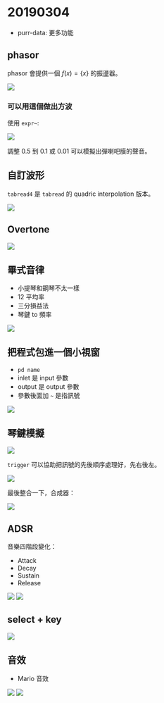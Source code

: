 # 20190304

* purr-data: 更多功能

## phasor

phasor 會提供一個 $f(x) = \{x\}$ 的振盪器。

![](https://i.imgur.com/w5sktOF.png)

### 可以用這個做出**方波**

使用 `expr~`:

![](https://i.imgur.com/MwVcQfI.png)

調整 0.5 到 0.1 或 0.01 可以模擬出彈喇吧膜的聲音。

## 自訂波形

`tabread4` 是 `tabread` 的 quadric interpolation 版本。

![](https://i.imgur.com/7DvwYuU.png)

## Overtone

![](https://i.imgur.com/CCtDtQv.png)

## 畢式音律

* 小提琴和鋼琴不太一樣
* 12 平均率
* 三分損益法
* 琴鍵 to 頻率


![](https://i.imgur.com/QqcIqfB.png)

## 把程式包進一個小視窗

* `pd name`
* inlet 是 input 參數
* output 是 output 參數
* 參數後面加 `~` 是指訊號

![](https://i.imgur.com/HDptRzU.png)

## 琴鍵模擬

![](https://i.imgur.com/ENmpNIT.png)

`trigger` 可以協助把訊號的先後順序處理好，先右後左。

![](https://i.imgur.com/JegJQ1s.png)

最後整合一下，合成器：

![](https://i.imgur.com/bR4NKvG.png)

## ADSR

音樂四階段變化：

* Attack
* Decay
* Sustain
* Release

![](https://i.imgur.com/9qhoemA.png)
![](https://i.imgur.com/5rKaWJs.png)

## select + key

![](https://i.imgur.com/m4LF0tR.png)

## 音效

* Mario 音效

![](https://i.imgur.com/G7FX10J.png)
![](https://i.imgur.com/ls7Wmis.png)
